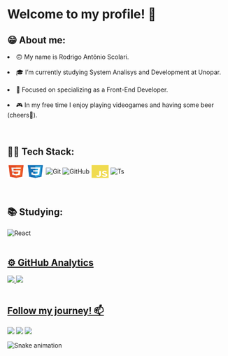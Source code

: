 <h1>Welcome to my profile! 👋</h1>

<h2>😁 About me:</h2>

<li>🙃 My name is Rodrigo Antônio Scolari.</li><br>

<li>🎓 I’m currently studying System Analisys and Development at Unopar.</li><br>

<li>💙 Focused on specializing as a Front-End Developer.</li><br>

<li>🎮 In my free time I enjoy playing videogames and having some beer (cheers🍻).</li><br>


<div style="display: inline_block"><br>
  <h2>🧙‍♂️ Tech Stack:</h2>
  <img align="center" alt="HTML" height="30" width="40" src="https://raw.githubusercontent.com/devicons/devicon/master/icons/html5/html5-original.svg">
  <img align="center" alt="CSS" height="30" width="40" src="https://raw.githubusercontent.com/devicons/devicon/master/icons/css3/css3-original.svg">
  <img align="center" alt="Git" height="30" width="40" src="https://cdn.jsdelivr.net/gh/devicons/devicon/icons/git/git-original.svg">
  <img align="center" alt="GitHub" height="30" width="40" src="https://cdn.jsdelivr.net/gh/devicons/devicon/icons/github/github-original.svg">
  <img align="center" alt="Js" height="30" width="40" src="https://raw.githubusercontent.com/devicons/devicon/master/icons/javascript/javascript-plain.svg">
    <img align="center" alt="Ts" height="30" width="40" src="https://raw.githubusercontent.com/devicons/devicon/master/icons/typescript/typecript-plain.svg">
</div>

<br>

<div style="display: inline_block"><br>
  <h2>📚 Studying:</h2>
  <img align="center" alt="React" height="30" width="40" src="https://cdn.jsdelivr.net/gh/devicons/devicon/icons/react/react-original.svg">
  
</div>
 
 <br>
 
 <div>
  <a href="https://github.com/RodrigoScolari">
    <h2>⚙️  GitHub Analytics</h2>
  <img height="180em" src="https://github-readme-stats.vercel.app/api?username=RodrigoScolari&show_icons=true&theme=react&include_all_commits=true&count_private=true"/>
  <img height="180em" src="https://github-readme-stats.vercel.app/api/top-langs/?username=RodrigoScolari&layout=compact&langs_count=6&theme=react"/>
</div>
  
 <br>
 
 <div>
   <h2>Follow my journey! 📫</h2>
 
  <a href="https://www.instagram.com/rodrigoascolari/?hl=pt-br" target="_blank"><img src="https://img.shields.io/badge/-Instagram-%23E4405F?style=for-the-badge&logo=instagram&logoColor=white" target="_blank"></a>
   <a href="https://www.linkedin.com/in/rodrigo-ant%C3%B4nio-scolari-1577a118a/" target="_blank"><img src="https://img.shields.io/badge/-LinkedIn-%230077B5?style=for-the-badge&logo=linkedin&logoColor=white" target="_blank"></a> 
  <a href = "mailto:rodrigosar06@gmail.com"><img src="https://img.shields.io/badge/-Gmail-%23333?style=for-the-badge&logo=gmail&logoColor=white" target="_blank"></a>
  
 
  ![Snake animation](https://github.com/RodrigoScolari/RodrigoScolari/blob/output/github-contribution-grid-snake.svg)

</div>
